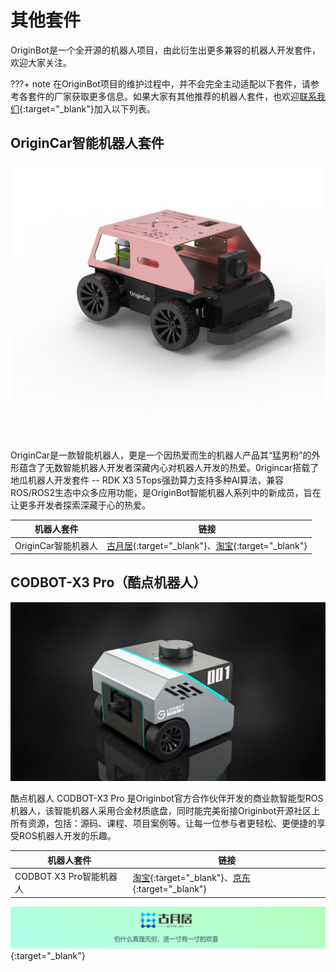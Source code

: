 # **其他套件**

OriginBot是一个全开源的机器人项目，由此衍生出更多兼容的机器人开发套件，欢迎大家关注。

???+ note
    在OriginBot项目的维护过程中，并不会完全主动适配以下套件，请参考各套件的厂家获取更多信息。如果大家有其他推荐的机器人套件，也欢迎[联系我们](https://gitee.com/guyuehome/originbot/issues){:target="_blank"}加入以下列表。

## **OriginCar智能机器人套件**

![OriginCar](../assets/img/third_party_kits/OriginCar.jpg)

OriginCar是一款智能机器人，更是一个因热爱而生的机器人产品其“猛男粉”的外形蕴含了无数智能机器人开发者深藏内心对机器人开发的热爱。0rigincar搭载了地瓜机器人开发套件 -- RDK X3 5Tops强劲算力支持多种AI算法，兼容ROS/ROS2生态中众多应用功能，是OriginBot智能机器人系列中的新成员，旨在让更多开发者探索深藏于心的热爱。

| 机器人套件              | 链接                                                         |
| ----------------------- | ------------------------------------------------------------ |
| OriginCar智能机器人 | [古月居](https://class.guyuehome.com/p/t_pc/goods_pc_detail/goods_detail/SPU_ENT_1704447493cct8eIV0r8888){:target="_blank"}、[淘宝](https://item.taobao.com/item.htm?abbucket=12&id=762739997220&ns=1&spm=a21n57.1.0.0.48d5523cCQtk8u&skuId=5255676373835){:target="_blank"} |


## **CODBOT-X3 Pro（酷点机器人）**

![CODBOT-X3Pro](../assets/img/third_party_kits/CODBOT-X3Pro.png)

酷点机器人 CODBOT-X3 Pro 是Originbot官方合作伙伴开发的商业款智能型ROS机器人，该智能机器人采用合金材质底盘，同时能完美衔接Originbot开源社区上所有资源，包括：源码、课程、项目案例等。让每一位参与者更轻松、更便捷的享受ROS机器人开发的乐趣。

| 机器人套件              | 链接                                                         |
| ----------------------- | ------------------------------------------------------------ |
| CODBOT X3 Pro智能机器人 | [淘宝](https://item.taobao.com/item.htm?spm=a1z10.3-c.w4002-23828770722.13.47621b95qlSaQQ&id=721599510087){:target="_blank"}、[京东](https://item.jd.com/10077036007439.html){:target="_blank"} |



[![图片1](../assets/img/footer.png)](https://www.guyuehome.com/){:target="_blank"}

